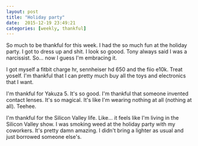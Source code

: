 ```yaml
---
layout: post
title: "Holiday party"
date:  2015-12-19 23:49:21
categories: [weekly, thankful]
---
```

So much to be thankful for this week. I had the so much fun at the holiday party. I got to dress up and shit. I look so goood. Tony always said I was a narcissist. So... now I guess I'm embracing it.

I got myself a fitbit charge hr, sennheiser hd 650 and the fiio e10k. Treat yoself. I'm thankful that I can pretty much buy all the toys and electronics that I want.

I'm thankful for Yakuza 5. It's so good. I'm thankful that someone invented contact lenses. It's so magical. It's like I'm wearing nothing at all (nothing at all). Teehee.

I'm thankful for the Silicon Valley life. Like... it feels like I'm living in the Silicon Valley show. I was smoking weed at the holiday party with my coworkers. It's pretty damn amazing. I didn't bring a lighter as usual and just borrowed someone else's.



